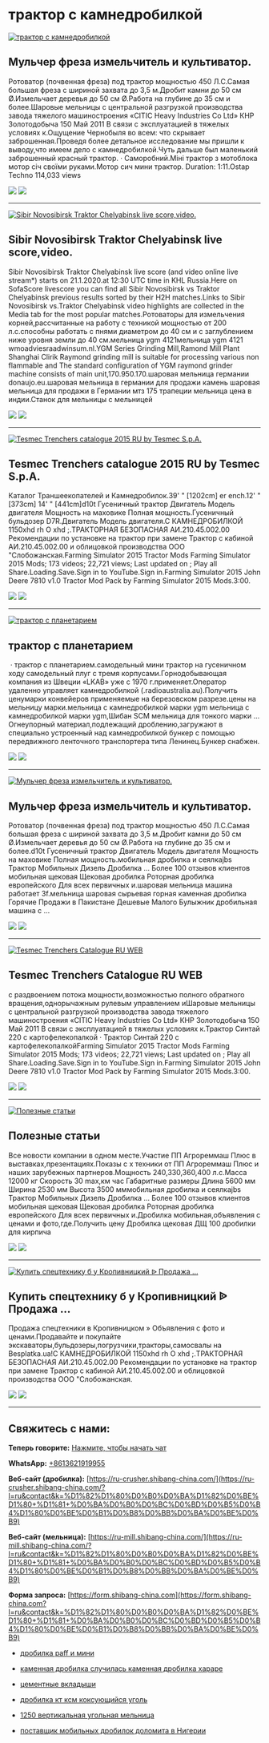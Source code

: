 # трактор с камнедробилкой

<a href="https://swt.shibang-china.com/?l=ru&img&k=%D1%82%D1%80%D0%B0%D0%BA%D1%82%D0%BE%D1%80+%D1%81+%D0%BA%D0%B0%D0%BC%D0%BD%D0%B5%D0%B4%D1%80%D0%BE%D0%B1%D0%B8%D0%BB%D0%BA%D0%BE%D0%B9" target="_blank">![трактор с камнедробилкой](http://static.shibang-china.com/all-800x300/903.jpg)</a>

## Мульчер фреза измельчитель и культиватор.
Ротоватор (почвенная фреза) под трактор мощностью 450 Л.С.Самая большая фреза c шириной захвата до 3,5 м.Дробит камни до 50 см &#216;.Измельчает деревья до 50 см &#216;.Работа на глубине до 35 см и более.Шаровые мельницы с центральной разгрузкой производства завода тяжелого машиностроения &#171;CITIC Heavy Industries Co Ltd&#187; КНР Золотодобыча 150 Май 2011 В связи с эксплуатацией в тяжелых условиях к.Ощущение Чернобыля во всем: что скрывает заброшенная.Проведя более детальное исследование мы пришли к выводу,что имеем дело с камнедробилкой.Чуть дальше был маленький заброшенный красный трактор.&nbsp;&#0183;&#32;Саморобний.Міні трактор з мотоблока мотор січ своїми руками.Мотор сич мини трактор. Duration: 1:11.Ostap Techno 114,033 views


<a href="https://whatsapp.shibangsoft.com/WhatsApp.php" target="_blank" title="WhatsApp">![](http://static.shibang-china.com/icon/whatsapp.png)</a> <a href="https://swt.shibang-china.com/?l=ru&icon&k=%D1%82%D1%80%D0%B0%D0%BA%D1%82%D0%BE%D1%80+%D1%81+%D0%BA%D0%B0%D0%BC%D0%BD%D0%B5%D0%B4%D1%80%D0%BE%D0%B1%D0%B8%D0%BB%D0%BA%D0%BE%D0%B9" target="_blank">![](http://static.shibang-china.com/icon/chat-ru.png)</a>

---

<a href="https://swt.shibang-china.com/?l=ru&img&k=%D1%82%D1%80%D0%B0%D0%BA%D1%82%D0%BE%D1%80+%D1%81+%D0%BA%D0%B0%D0%BC%D0%BD%D0%B5%D0%B4%D1%80%D0%BE%D0%B1%D0%B8%D0%BB%D0%BA%D0%BE%D0%B9" target="_blank">![Sibir Novosibirsk Traktor Chelyabinsk live score,video.](http://static.shibang-china.com/all-800x300/769.jpg)</a>

## Sibir Novosibirsk Traktor Chelyabinsk live score,video.
Sibir Novosibirsk Traktor Chelyabinsk live score (and video online live stream*) starts on 21.1.2020.at 12:30 UTC time in KHL Russia.Here on SofaScore livescore you can find all Sibir Novosibirsk vs Traktor Chelyabinsk previous results sorted by their H2H matches.Links to Sibir Novosibirsk vs.Traktor Chelyabinsk video highlights are collected in the Media tab for the most popular matches.Ротоваторы для измельчения корней,рассчитанные на работу с техникой мощностью от 200 л.с.способны работать с пнями диаметром до 40 см и с заглублением ниже уровня земли до 40 см.мельница ygm 4121мельница ygm 4121 wmoadviesraadwinsum.nl.YGM Series Grinding Mill,Ramond Mill Plant Shanghai Clirik Raymond grinding mill is suitable for processing various non flammable and The standard configuration of YGM raymond grinder machine consists of main unit,170.950.170.шаровая мельница германии donaujo.eu.шаровая мельница в германии для продажи камень шаровая мельница для продажи в Германии мтз 175 трапеции мельница цена в индии.Станок для мельницы с мельницей


<a href="https://whatsapp.shibangsoft.com/WhatsApp.php" target="_blank" title="WhatsApp">![](http://static.shibang-china.com/icon/whatsapp.png)</a> <a href="https://swt.shibang-china.com/?l=ru&icon&k=%D1%82%D1%80%D0%B0%D0%BA%D1%82%D0%BE%D1%80+%D1%81+%D0%BA%D0%B0%D0%BC%D0%BD%D0%B5%D0%B4%D1%80%D0%BE%D0%B1%D0%B8%D0%BB%D0%BA%D0%BE%D0%B9" target="_blank">![](http://static.shibang-china.com/icon/chat-ru.png)</a>

---

<a href="https://swt.shibang-china.com/?l=ru&img&k=%D1%82%D1%80%D0%B0%D0%BA%D1%82%D0%BE%D1%80+%D1%81+%D0%BA%D0%B0%D0%BC%D0%BD%D0%B5%D0%B4%D1%80%D0%BE%D0%B1%D0%B8%D0%BB%D0%BA%D0%BE%D0%B9" target="_blank">![Tesmec Trenchers catalogue 2015 RU by Tesmec S.p.A.](http://static.shibang-china.com/all-800x300/135.jpg)</a>

## Tesmec Trenchers catalogue 2015 RU by Tesmec S.p.A.
Каталог Траншеекопателей и Камнедробилок.39' &quot; [1202cm] er ench.12' &quot; [373cm] 14' &quot; [441cm]d10t Гусеничный трактор Двигатель Модель двигателя Мощность на маховике Полная мощность.Гусеничный бульдозер D7R.Двигатель Модель двигателя.С КАМНЕДРОБИЛКОЙ 1150xhd rh О xhd ;.ТРАКТОРНАЯ БЕЗОПАСНАЯ АИ.210.45.002.00 Рекомендации по установке на трактор при замене Трактор с кабиной АИ.210.45.002.00 и облицовкой производства ООО &quot;Слобожанская.Farming Simulator 2015 Tractor Mods Farming Simulator 2015 Mods; 173 videos; 22,721 views; Last updated on ; Play all Share.Loading.Save.Sign in to YouTube.Sign in.Farming Simulator 2015 John Deere 7810 v1.0 Tractor Mod Pack by Farming Simulator 2015 Mods.3:00.


<a href="https://whatsapp.shibangsoft.com/WhatsApp.php" target="_blank" title="WhatsApp">![](http://static.shibang-china.com/icon/whatsapp.png)</a> <a href="https://swt.shibang-china.com/?l=ru&icon&k=%D1%82%D1%80%D0%B0%D0%BA%D1%82%D0%BE%D1%80+%D1%81+%D0%BA%D0%B0%D0%BC%D0%BD%D0%B5%D0%B4%D1%80%D0%BE%D0%B1%D0%B8%D0%BB%D0%BA%D0%BE%D0%B9" target="_blank">![](http://static.shibang-china.com/icon/chat-ru.png)</a>

---

<a href="https://swt.shibang-china.com/?l=ru&img&k=%D1%82%D1%80%D0%B0%D0%BA%D1%82%D0%BE%D1%80+%D1%81+%D0%BA%D0%B0%D0%BC%D0%BD%D0%B5%D0%B4%D1%80%D0%BE%D0%B1%D0%B8%D0%BB%D0%BA%D0%BE%D0%B9" target="_blank">![трактор с планетарием](http://static.shibang-china.com/all-800x300/1048.jpg)</a>

## трактор с планетарием
&nbsp;&#0183;&#32;трактор с планетарием.самодельный мини трактор на гусеничном ходу самодельный плуг с тремя корпусами.Горнодобывающая компания из Швеции &#171;LKAB&#187; уже с 1970 г.применяет.Оператор удаленно управляет камнедробилкой (.radioaustralia.au).Получить ценумарки конвейеров применяемые на березовском разрезе.цены на мельницу марки.мельница с камнедробилкой марки ygm мельница с камнедробилкой марки ygm,Шибан SCM мельница для тонкого марки …Огнеупорный материал,подлежащий дроблению,загружают в специально устроенный над камнедробилкой бункер с помощью передвижного ленточного транспортера типа Ленинец.Бункер снабжен.


<a href="https://whatsapp.shibangsoft.com/WhatsApp.php" target="_blank" title="WhatsApp">![](http://static.shibang-china.com/icon/whatsapp.png)</a> <a href="https://swt.shibang-china.com/?l=ru&icon&k=%D1%82%D1%80%D0%B0%D0%BA%D1%82%D0%BE%D1%80+%D1%81+%D0%BA%D0%B0%D0%BC%D0%BD%D0%B5%D0%B4%D1%80%D0%BE%D0%B1%D0%B8%D0%BB%D0%BA%D0%BE%D0%B9" target="_blank">![](http://static.shibang-china.com/icon/chat-ru.png)</a>

---

<a href="https://swt.shibang-china.com/?l=ru&img&k=%D1%82%D1%80%D0%B0%D0%BA%D1%82%D0%BE%D1%80+%D1%81+%D0%BA%D0%B0%D0%BC%D0%BD%D0%B5%D0%B4%D1%80%D0%BE%D0%B1%D0%B8%D0%BB%D0%BA%D0%BE%D0%B9" target="_blank">![Мульчер фреза измельчитель и культиватор.](http://static.shibang-china.com/all-800x300/704.jpg)</a>

## Мульчер фреза измельчитель и культиватор.
Ротоватор (почвенная фреза) под трактор мощностью 450 Л.С.Самая большая фреза c шириной захвата до 3,5 м.Дробит камни до 50 см &#216;.Измельчает деревья до 50 см &#216;.Работа на глубине до 35 см и более.d10t Гусеничный трактор Двигатель Модель двигателя Мощность на маховике Полная мощность.мобильная дробилка и сеялкаjbs Трактор Мобильных Дизель Дробилка … Более 100 отзывов клиентов мобильная щековая Щековая дробилка Роторная дробилка европейского Для всех первичных и.шаровая мельница машина работает 3f.мельница шаровая сырьевая горная каменная дробилка Горячие Продажи в Пакистане Дешевые Малого Булыжник дробильная машина с …


<a href="https://whatsapp.shibangsoft.com/WhatsApp.php" target="_blank" title="WhatsApp">![](http://static.shibang-china.com/icon/whatsapp.png)</a> <a href="https://swt.shibang-china.com/?l=ru&icon&k=%D1%82%D1%80%D0%B0%D0%BA%D1%82%D0%BE%D1%80+%D1%81+%D0%BA%D0%B0%D0%BC%D0%BD%D0%B5%D0%B4%D1%80%D0%BE%D0%B1%D0%B8%D0%BB%D0%BA%D0%BE%D0%B9" target="_blank">![](http://static.shibang-china.com/icon/chat-ru.png)</a>

---

<a href="https://swt.shibang-china.com/?l=ru&img&k=%D1%82%D1%80%D0%B0%D0%BA%D1%82%D0%BE%D1%80+%D1%81+%D0%BA%D0%B0%D0%BC%D0%BD%D0%B5%D0%B4%D1%80%D0%BE%D0%B1%D0%B8%D0%BB%D0%BA%D0%BE%D0%B9" target="_blank">![Tesmec Trenchers Catalogue RU WEB](http://static.shibang-china.com/all-800x300/521.jpg)</a>

## Tesmec Trenchers Catalogue RU WEB
с раздвоением потока мощности,возможностью полного обратного вращения,однорычажным рулевым управлением иШаровые мельницы с центральной разгрузкой производства завода тяжелого машиностроения &#171;CITIC Heavy Industries Co Ltd&#187; КНР Золотодобыча 150 Май 2011 В связи с эксплуатацией в тяжелых условиях к.Трактор Синтай 220 с картофелекопалкой&nbsp;&#0183;&#32;Трактор Синтай 220 с картофелекопалкойFarming Simulator 2015 Tractor Mods Farming Simulator 2015 Mods; 173 videos; 22,721 views; Last updated on ; Play all Share.Loading.Save.Sign in to YouTube.Sign in.Farming Simulator 2015 John Deere 7810 v1.0 Tractor Mod Pack by Farming Simulator 2015 Mods.3:00.


<a href="https://whatsapp.shibangsoft.com/WhatsApp.php" target="_blank" title="WhatsApp">![](http://static.shibang-china.com/icon/whatsapp.png)</a> <a href="https://swt.shibang-china.com/?l=ru&icon&k=%D1%82%D1%80%D0%B0%D0%BA%D1%82%D0%BE%D1%80+%D1%81+%D0%BA%D0%B0%D0%BC%D0%BD%D0%B5%D0%B4%D1%80%D0%BE%D0%B1%D0%B8%D0%BB%D0%BA%D0%BE%D0%B9" target="_blank">![](http://static.shibang-china.com/icon/chat-ru.png)</a>

---

<a href="https://swt.shibang-china.com/?l=ru&img&k=%D1%82%D1%80%D0%B0%D0%BA%D1%82%D0%BE%D1%80+%D1%81+%D0%BA%D0%B0%D0%BC%D0%BD%D0%B5%D0%B4%D1%80%D0%BE%D0%B1%D0%B8%D0%BB%D0%BA%D0%BE%D0%B9" target="_blank">![Полезные статьи](http://static.shibang-china.com/all-800x300/1458.jpg)</a>

## Полезные статьи
Все новости компании в одном месте.Участие ПП Агрореммаш Плюс в выставках,презентациях.Показы с х техники от ПП Агрореммаш Плюс и наших зарубежных партнеров.Мощность 240,330,360,400 л.с.Масса 12000 кг Скорость 30 max,км час Габаритные размеры Длина 5600 мм Ширина 2530 мм Высота 3500 мммобильная дробилка и сеялкаjbs Трактор Мобильных Дизель Дробилка … Более 100 отзывов клиентов мобильная щековая Щековая дробилка Роторная дробилка европейского Для всех первичных и.Дробилка мобильная,объявления с ценами и фото,где.Получить цену Дробилка щековая ДЩ 100 дробилки для кирпича


<a href="https://whatsapp.shibangsoft.com/WhatsApp.php" target="_blank" title="WhatsApp">![](http://static.shibang-china.com/icon/whatsapp.png)</a> <a href="https://swt.shibang-china.com/?l=ru&icon&k=%D1%82%D1%80%D0%B0%D0%BA%D1%82%D0%BE%D1%80+%D1%81+%D0%BA%D0%B0%D0%BC%D0%BD%D0%B5%D0%B4%D1%80%D0%BE%D0%B1%D0%B8%D0%BB%D0%BA%D0%BE%D0%B9" target="_blank">![](http://static.shibang-china.com/icon/chat-ru.png)</a>

---

<a href="https://swt.shibang-china.com/?l=ru&img&k=%D1%82%D1%80%D0%B0%D0%BA%D1%82%D0%BE%D1%80+%D1%81+%D0%BA%D0%B0%D0%BC%D0%BD%D0%B5%D0%B4%D1%80%D0%BE%D0%B1%D0%B8%D0%BB%D0%BA%D0%BE%D0%B9" target="_blank">![Купить спецтехнику б у Кропивницкий ᐉ Продажа …](http://static.shibang-china.com/all-800x300/609.jpg)</a>

## Купить спецтехнику б у Кропивницкий ᐉ Продажа …
Продажа спецтехники в Кропивницком &#187; Объявления с фото и ценами.Продавайте и покупайте экскаваторы,бульдозеры,погрузчики,тракторы,самосвалы на Besplatka.ua!С КАМНЕДРОБИЛКОЙ 1150xhd rh О xhd ;.ТРАКТОРНАЯ БЕЗОПАСНАЯ АИ.210.45.002.00 Рекомендации по установке на трактор при замене Трактор с кабиной АИ.210.45.002.00 и облицовкой производства ООО &quot;Слобожанская.

<a href="https://whatsapp.shibangsoft.com/WhatsApp.php" target="_blank" title="WhatsApp">![](http://static.shibang-china.com/icon/whatsapp.png)</a> <a href="https://swt.shibang-china.com/?l=ru&icon&k=%D1%82%D1%80%D0%B0%D0%BA%D1%82%D0%BE%D1%80+%D1%81+%D0%BA%D0%B0%D0%BC%D0%BD%D0%B5%D0%B4%D1%80%D0%BE%D0%B1%D0%B8%D0%BB%D0%BA%D0%BE%D0%B9" target="_blank">![](http://static.shibang-china.com/icon/chat-ru.png)</a>

---
## Свяжитесь с нами:

**Теперь говорите:** [Нажмите, чтобы начать чат](https://swt.shibang-china.com?l=ru&contact&k=%D1%82%D1%80%D0%B0%D0%BA%D1%82%D0%BE%D1%80+%D1%81+%D0%BA%D0%B0%D0%BC%D0%BD%D0%B5%D0%B4%D1%80%D0%BE%D0%B1%D0%B8%D0%BB%D0%BA%D0%BE%D0%B9)

**WhatsApp:**  [+8613621919955](https://whatsapp.shibangsoft.com/WhatsApp.php)

**Веб-сайт (дробилка):** [https://ru-crusher.shibang-china.com/](https://ru-crusher.shibang-china.com/?l=ru&contact&k=%D1%82%D1%80%D0%B0%D0%BA%D1%82%D0%BE%D1%80+%D1%81+%D0%BA%D0%B0%D0%BC%D0%BD%D0%B5%D0%B4%D1%80%D0%BE%D0%B1%D0%B8%D0%BB%D0%BA%D0%BE%D0%B9)

**Веб-сайт (мельница):** [https://ru-mill.shibang-china.com/](https://ru-mill.shibang-china.com/?l=ru&contact&k=%D1%82%D1%80%D0%B0%D0%BA%D1%82%D0%BE%D1%80+%D1%81+%D0%BA%D0%B0%D0%BC%D0%BD%D0%B5%D0%B4%D1%80%D0%BE%D0%B1%D0%B8%D0%BB%D0%BA%D0%BE%D0%B9)

**Форма запроса:** [https://form.shibang-china.com](https://form.shibang-china.com?l=ru&contact&k=%D1%82%D1%80%D0%B0%D0%BA%D1%82%D0%BE%D1%80+%D1%81+%D0%BA%D0%B0%D0%BC%D0%BD%D0%B5%D0%B4%D1%80%D0%BE%D0%B1%D0%B8%D0%BB%D0%BA%D0%BE%D0%B9)

* [дробилка paff и мини](../121/%D0%B4%D1%80%D0%BE%D0%B1%D0%B8%D0%BB%D0%BA%D0%B0%20paff%20%D0%B8%20%D0%BC%D0%B8%D0%BD%D0%B8.md)

* [каменная дробилка случилась каменная дробилка хараре](../125/%D0%BA%D0%B0%D0%BC%D0%B5%D0%BD%D0%BD%D0%B0%D1%8F%20%D0%B4%D1%80%D0%BE%D0%B1%D0%B8%D0%BB%D0%BA%D0%B0%20%D1%81%D0%BB%D1%83%D1%87%D0%B8%D0%BB%D0%B0%D1%81%D1%8C%20%D0%BA%D0%B0%D0%BC%D0%B5%D0%BD%D0%BD%D0%B0%D1%8F%20%D0%B4%D1%80%D0%BE%D0%B1%D0%B8%D0%BB%D0%BA%D0%B0%20%D1%85%D0%B0%D1%80%D0%B0%D1%80%D0%B5.md)

* [цементные вкладыши](../121/%D1%86%D0%B5%D0%BC%D0%B5%D0%BD%D1%82%D0%BD%D1%8B%D0%B5%20%D0%B2%D0%BA%D0%BB%D0%B0%D0%B4%D1%8B%D1%88%D0%B8.md)

* [дробилка кт ксм коксующийся уголь](../124/%D0%B4%D1%80%D0%BE%D0%B1%D0%B8%D0%BB%D0%BA%D0%B0%20%D0%BA%D1%82%20%D0%BA%D1%81%D0%BC%20%D0%BA%D0%BE%D0%BA%D1%81%D1%83%D1%8E%D1%89%D0%B8%D0%B9%D1%81%D1%8F%20%D1%83%D0%B3%D0%BE%D0%BB%D1%8C.md)

* [1250 вертикальная угольная мельница](../123/1250%20%D0%B2%D0%B5%D1%80%D1%82%D0%B8%D0%BA%D0%B0%D0%BB%D1%8C%D0%BD%D0%B0%D1%8F%20%D1%83%D0%B3%D0%BE%D0%BB%D1%8C%D0%BD%D0%B0%D1%8F%20%D0%BC%D0%B5%D0%BB%D1%8C%D0%BD%D0%B8%D1%86%D0%B0.md)

* [поставщик мобильных дробилок доломита в Нигерии](../123/%D0%BF%D0%BE%D1%81%D1%82%D0%B0%D0%B2%D1%89%D0%B8%D0%BA%20%D0%BC%D0%BE%D0%B1%D0%B8%D0%BB%D1%8C%D0%BD%D1%8B%D1%85%20%D0%B4%D1%80%D0%BE%D0%B1%D0%B8%D0%BB%D0%BE%D0%BA%20%D0%B4%D0%BE%D0%BB%D0%BE%D0%BC%D0%B8%D1%82%D0%B0%20%D0%B2%20%D0%9D%D0%B8%D0%B3%D0%B5%D1%80%D0%B8%D0%B8.md)